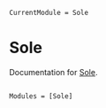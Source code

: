 ```@meta
CurrentModule = Sole
```

# Sole

Documentation for [Sole](https://github.com/aclai-lab/Sole.jl).

```@index
```

```@autodocs
Modules = [Sole]
```
